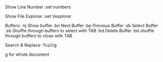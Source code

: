 Show Line Number
:set numbers

Show File Explorer
:set Vexplorer

Buffers:
:ls     Show buffer
:bn     Next Buffer
:bp     Previous Buffer
:sb     Select Buffer
  :sb <TAB>   Shuffle through buffers to select with TAB
:bd     Delete Buffer
  :bd <TAB>   shuffle through buffers to close with TAB
  
Search & Replace
:%s/<SEARCHSTRING>/<REPLACESTRING>/g

g for whole document
